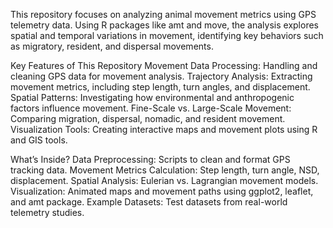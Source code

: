 This repository focuses on analyzing animal movement metrics using GPS telemetry data. Using R packages like amt and move, the analysis explores spatial and temporal variations in movement, identifying key behaviors such as migratory, resident, and dispersal movements.

Key Features of This Repository Movement Data Processing: Handling and cleaning GPS data for movement analysis. Trajectory Analysis: Extracting movement metrics, including step length, turn angles, and displacement. Spatial Patterns: Investigating how environmental and anthropogenic factors influence movement. Fine-Scale vs. Large-Scale Movement: Comparing migration, dispersal, nomadic, and resident movement. Visualization Tools: Creating interactive maps and movement plots using R and GIS tools.

What’s Inside? Data Preprocessing: Scripts to clean and format GPS tracking data. Movement Metrics Calculation: Step length, turn angle, NSD, displacement. Spatial Analysis: Eulerian vs. Lagrangian movement models. Visualization: Animated maps and movement paths using ggplot2, leaflet, and amt package. Example Datasets: Test datasets from real-world telemetry studies.

